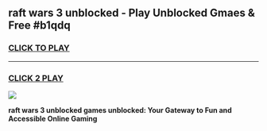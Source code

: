 
## raft wars 3 unblocked - Play Unblocked Gmaes & Free #b1qdq
<h3>
<a href="https://news.freeplayer.one?title=raft_wars_3_unblocked&ref=24F">CLICK TO PLAY</a></h3>
<hr>

<h3>
<a href="https://news.freeplayer.one?title=raft_wars_3_unblocked&ref=24F">CLICK 2 PLAY</a>
  
</h3>

<a href="https://news.freeplayer.one?title=raft_wars_3_unblocked&ref=24F/"><img src="https://clearcache.store/games.png"></a>


**raft wars 3 unblocked games unblocked: Your Gateway to Fun and Accessible Online Gaming**
